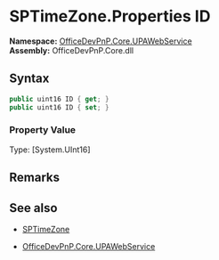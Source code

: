 # SPTimeZone.Properties ID
  

**Namespace:** [OfficeDevPnP.Core.UPAWebService](OfficeDevPnP.Core.UPAWebService.md)  
**Assembly:** OfficeDevPnP.Core.dll  
## Syntax
```C#
public uint16 ID { get; }
public uint16 ID { set; }
```

### Property Value
Type: [System.UInt16] 

## Remarks 

## See also
- [SPTimeZone](SPTimeZone.md) 

- [OfficeDevPnP.Core.UPAWebService](OfficeDevPnP.Core.UPAWebService.md)

